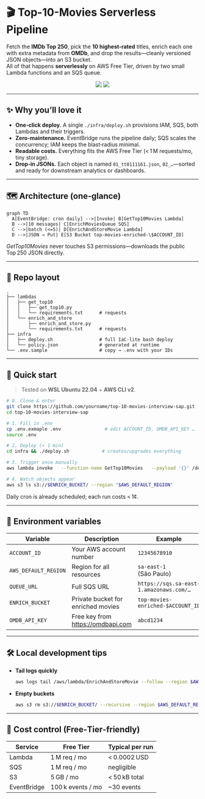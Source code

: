 
# 🎬 Top-10-Movies Serverless Pipeline

Fetch the **IMDb Top 250**, pick the **10 highest‑rated** titles, enrich each one with
extra metadata from **OMDb**, and drop the results—cleanly versioned JSON
objects—into an S3 bucket.  
All of that happens **serverlessly** on AWS Free Tier, driven by two small
Lambda functions and an SQS queue.

<p align="center">
  <img src="https://img.shields.io/badge/AWS-Free%20Tier-brightgreen?logo=amazonaws">
  <img src="https://img.shields.io/badge/Lambda-Python%203.9-blue?logo=python">
</p>

---

## ✨ Why you’ll love it

* **One‑click deploy.** A single `./infra/deploy.sh` provisions IAM, SQS, both
  Lambdas and their triggers.
* **Zero‑maintenance.** EventBridge runs the pipeline daily; SQS scales the
  concurrency; IAM keeps the blast‑radius minimal.
* **Readable costs.** Everything fits the AWS Free Tier (< 1 M requests/mo, tiny
  storage).
* **Drop‑in JSONs.** Each object is named `01_tt0111161.json`, `02_…`—sorted and
  ready for downstream analytics or dashboards.

---

## 🗺️ Architecture (one‑glance)

```mermaid
graph TD
  A[EventBridge: cron daily] -->|Invoke| B[GetTop10Movies Lambda]
  B -->|10 messages| C[EnrichMoviesQueue SQS]
  C -->|batch (<=5)| D[EnrichAndStoreMovie Lambda]
  D -->|JSON → Put| E[S3 Bucket top-movies-enriched-\$ACCOUNT_ID]
```

*GetTop10Movies* never touches S3 permissions—downloads the public
Top 250 JSON directly.

---

## 📁 Repo layout

```text
.
├── lambdas
│   ├── get_top10
│   │   ├── get_top10.py
│   │   └── requirements.txt      # requests
│   └── enrich_and_store
│       ├── enrich_and_store.py
│       └── requirements.txt      # requests
├── infra
│   ├── deploy.sh                 # full IaC‑lite bash deploy
│   └── policy.json               # generated at runtime
└── .env.sample                   # copy → .env with your IDs
```

---

## 🚀 Quick start

> Tested on **WSL Ubuntu 22.04** + **AWS CLI v2**.

```bash
# 0. Clone & enter
git clone https://github.com/yourname/top-10-movies-interview-sap.git
cd top-10-movies-interview-sap

# 1. Fill in .env
cp .env.exmaple .env                # edit ACCOUNT_ID, OMDB_API_KEY …
source .env

# 2. Deploy (≈ 1 min)
cd infra && ./deploy.sh            # creates/upgrades everything

# 3. Trigger once manually
aws lambda invoke   --function-name GetTop10Movies   --payload '{}' /dev/stdout   --region "$AWS_DEFAULT_REGION"

# 4. Watch objects appear
aws s3 ls s3://$ENRICH_BUCKET/ --region "$AWS_DEFAULT_REGION"
```

Daily cron is already scheduled; each run costs < 1¢.

---

## 🔧 Environment variables

| Variable            | Description                                 | Example                                 |
|---------------------|---------------------------------------------|-----------------------------------------|
| `ACCOUNT_ID`        | Your AWS account number                     | `12345678910`                          |
| `AWS_DEFAULT_REGION`| Region for all resources                    | `sa-east-1` (São Paulo)                 |
| `QUEUE_URL`         | Full SQS URL                                | `https://sqs.sa-east-1.amazonaws.com/…` |
| `ENRICH_BUCKET`     | Private bucket for enriched movies          | `top-movies-enriched-$ACCOUNT_ID`       |
| `OMDB_API_KEY`      | Free key from <https://omdbapi.com>         | `abcd1234`                              |

---

## 🛠️ Local development tips


* **Tail logs quickly**

  ```bash
  aws logs tail /aws/lambda/EnrichAndStoreMovie --follow --region $AWS_DEFAULT_REGION
  ```

* **Empty buckets**

  ```bash
  aws s3 rm s3://$ENRICH_BUCKET/ --recursive --region $AWS_DEFAULT_REGION
  ```

---

## 💸 Cost control (Free‑Tier‑friendly)

| Service      | Free Tier | Typical per run |
|--------------|-----------|-----------------|
| Lambda       | 1 M req / mo | < 0.0002 USD |
| SQS          | 1 M req / mo | negligible |
| S3           | 5 GB / mo    | < 50 kB total |
| EventBridge  | 100 k events / mo | ~30 events |
